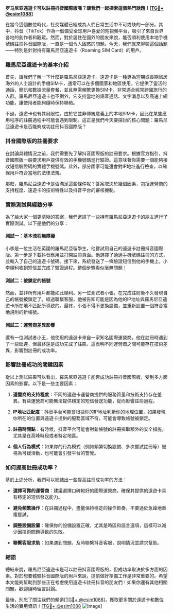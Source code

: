 **罗马尼亚遠遊卡可以註冊抖音國際版嗎？讓我們一起探索這個熱門話題！[[TG💪+ @esim1088](https://t.me/s/esim1088)]**

在當今這個數位時代，社交媒體已經成為人們日常生活中不可或缺的一部分。其中，抖音（TikTok）作為一個備受全球用戶喜愛的短視頻平台，吸引了來自世界各地的創作者和觀眾。然而，對於居住在國外的朋友來說，能否順利使用本地手機號碼註冊抖音國際版，一直是一個令人困惑的問題。今天，我們就來聊聊這個話題——特別是針對持有羅馬尼亞遠遊卡（Roaming SIM Card）的用戶。

### 羅馬尼亞遠遊卡的基本介紹

首先，讓我們了解一下什麼是羅馬尼亞遠遊卡。遠遊卡是一種專為短期或長期旅居海外的人士設計的手機SIM卡，通常可以在多個國家和地區使用。它提供了靈活的通話、簡訊和數據流量套餐，並且無需頻繁更換SIM卡，非常適合經常跨國旅行的人群。羅馬尼亞遠遊卡也不例外，它支持當地的語音通話、文字消息以及高速上網功能，讓使用者能夠隨時保持聯絡。

不過，遠遊卡也有其局限性。由於它並非傳統意義上的本地SIM卡，因此在某些應用程序的註冊過程中可能會遇到限制。這正是我們今天要探討的核心問題：羅馬尼亞遠遊卡是否能夠成功註冊抖音國際版？

### 抖音國際版的註冊要求

在討論具體情況之前，我們需要先了解抖音國際版的註冊要求。根據官方指引，抖音國際版一般要求用戶提供有效的手機號碼進行驗證。這意味著你需要一個能夠接收短信驗證碼的實體手機號碼。此外，部分國家可能還會對IP地址進行檢查，以確保用戶符合當地的法律法規。

那麼，羅馬尼亞遠遊卡是否滿足這些條件呢？答案取決於幾個因素，包括運營商的支持程度、遠遊卡的技術特性以及抖音平台的審核機制。

### 實際測試與經驗分享

為了給大家一個更清晰的答案，我們邀請了一些持有羅馬尼亞遠遊卡的朋友進行了實際測試。以下是他們的分享：

#### 測試一：基本流程無障礙
小李是一位生活在英國的羅馬尼亞留學生，他嘗試用自己的遠遊卡註冊抖音國際版。第一步是下載抖音應用並打開註冊頁面。他選擇了通過手機號碼註冊的方式，並輸入了自己的遠遊卡號碼。接下來，系統發送了一條驗證短信到他的手機上。小李順利收到短信並完成了驗證過程。整個步驟看似毫無問題！

#### 測試二：被鎖定的帳號
然而，並非所有用戶都能如此順利。另一位測試者小張，在完成註冊後不久發現自己的帳號被鎖定了。經過聯繫客服，他被告知可能是因為他的IP地址與羅馬尼亞遠遊卡所在地不匹配所導致的。最終，小張不得不更換設備，並重新設置一個符合當地規則的新帳號。

#### 測試三：運營商差異影響
還有一位測試者小王，他使用的遠遊卡來自一家知名國際運營商。他在註冊時遇到了一些延遲，但最終還是成功完成了註冊。這表明不同運營商之間可能存在技術差異，影響到註冊的成功率。

### 影響註冊成功的關鍵因素

從以上測試結果可以看出，羅馬尼亞遠遊卡能否成功註冊抖音國際版，受到多方面因素的影響。以下是一些主要因素：

1. **運營商的支持程度**：不同的遠遊卡運營商提供的服務質量和技術支持存在差異。有些運營商可能無法提供穩定的短信發送功能，從而影響註冊過程。
   
2. **IP地址匹配度**：抖音平台可能會根據你的IP地址判斷你的地理位置，如果發現你所在的位置與遠遊卡提供的服務區域不符，可能會導致帳號被鎖定。

3. **註冊時間點**：有時候，抖音平台可能會對新帳號的註冊採取額外的安全措施，尤其是在高峰時段或者特定地區。

4. **個人行為模式**：如果你的行為模式（例如頻繁切換設備、多次嘗試註冊等）被視為可疑活動，也可能會引發平台的警覺。

### 如何提高註冊成功率？

基於上述分析，我們可以總結出一些提高註冊成功率的方法：

- **選擇可靠的運營商**：建議選擇口碑較好的國際運營商，確保其提供的遠遊卡具有穩定的短信發送能力。
  
- **避免頻繁操作**：在註冊過程中，盡量保持穩定的操作節奏，不要過於急躁地重複嘗試。

- **調整設備設置**：確保你的設備設置正確，尤其是時區和語言選項，這樣可以減少因技術問題導致的失敗。

- **聯繫客服求助**：如果遇到問題，及時聯繫抖音客服，說明情況並請求幫助。

### 結語

總結來說，羅馬尼亞遠遊卡是可以註冊抖音國際版的，但成功率取決於多方面的因素。對於想要體驗抖音國際版的用戶來說，提前做好準備工作是非常重要的。希望本文能夠幫助到那些正在考慮使用遠遊卡註冊抖音的朋友們！如果你還有其他相關問題，歡迎隨時留言討論。

最後，別忘了關注我們的頻道[[TG💪+ @esim1088](https://t.me/s/esim1088)]，獲取更多關於遠遊卡和數位生活的實用資訊！[[TG💪+ @esim1088](https://t.me/s/esim1088) ![Image](https://i.postimg.cc/4NQfJmqS/Snipaste-2025-05-13-00-14-12.png)]